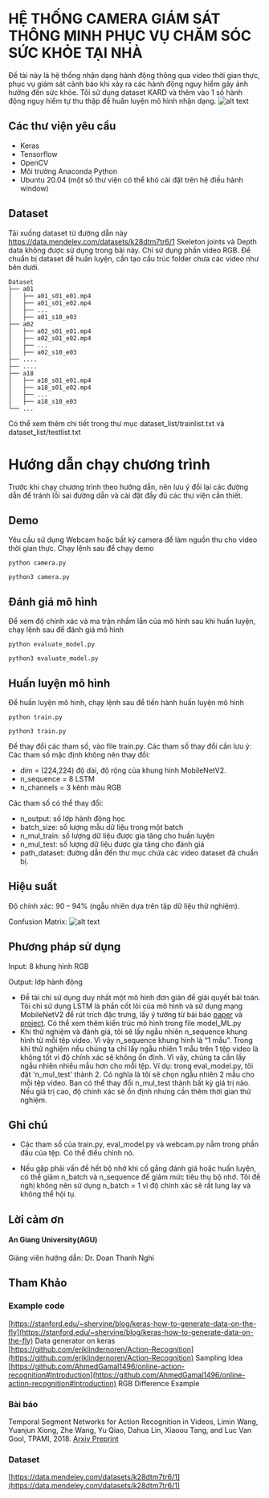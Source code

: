 # HỆ THỐNG CAMERA GIÁM SÁT THÔNG MINH PHỤC VỤ CHĂM SÓC SỨC KHỎE TẠI NHÀ 
Đề tài này là hệ thống nhận dạng hành động thông qua video thời gian thực, phục vụ giám sát cảnh báo khi xảy ra các hành động nguy hiểm gây ảnh hưởng đến sức khỏe. Tôi sử dụng dataset KARD và thêm vào 1 số hành động nguy hiểm tự thu thập để huấn luyện mô hình nhận dạng.
![alt text](https://https://github.com/thaitruongan/camera-surveillance-ai/media/output.gif "demo")
## Các thư viện yêu cầu
*	Keras
*	Tensorflow
*	OpenCV
*	Môi trường Anaconda Python
*	Ubuntu 20.04 (một số thư viện có thể khó cài đặt trên hệ điều hành window)
## Dataset
Tải xuống dataset từ đường dẫn này
https://data.mendeley.com/datasets/k28dtm7tr6/1
Skeleton joints và Depth data không được sử dụng trong bài này. Chỉ sử dụng phần video RGB. Để chuẩn bị dataset để huấn luyện, cần tạo cấu trúc folder chưa các video như bên dưới.
```
Dataset
├── a01                   
│   ├── a01_s01_e01.mp4             
│   ├── a01_s01_e02.mp4            
│   ├── ...           
│   ├── a01_s10_e03     
├── a02                   
│   ├── a02_s01_e01.mp4             
│   ├── a02_s01_e02.mp4            
│   ├── ...           
│   ├── a02_s10_e03      
├── ....
├── ....
├── a18                   
│   ├── a18_s01_e01.mp4             
│   ├── a18_s01_e02.mp4            
│   ├── ...           
│   ├── a18_s10_e03   
└── ...
```
Có thể xem thêm chi tiết trong thư mục dataset_list/trainlist.txt và dataset_list/testlist.txt



# Hướng dẫn chạy chương trình

Trước khi chạy chương trình theo hướng dẫn, nên lưu ý đổi lại các đường dẫn để tránh lỗi sai đường dẫn và cài đặt đầy đủ các thư viện cần thiết.

## Demo

Yêu cầu sử dụng Webcam hoặc bất kỳ camera để làm nguồn thu cho video thời gian thực. Chạy lệnh sau để chạy demo
```
python camera.py
```
```
python3 camera.py
```

## Đánh giá mô hình

Để xem độ chính xác và ma trận nhầm lẫn của mô hình sau khi huấn luyện, chạy lệnh sau để đánh giá mô hình
```
python evaluate_model.py
```
```
python3 evaluate_model.py
```

## Huấn luyện mô hình

Để huấn luyện mô hình, chạy lệnh sau để tiến hành huấn luyện mô hình
```
python train.py
```
```
python3 train.py
```
Để thay đổi các tham số, vào file train.py. Các tham số thay đổi cần lưu ý:
Các tham số mặc định không nên thay đổi:
* dim = (224,224) độ dài, độ rộng của khung hình MobileNetV2.
* n_sequence = 8 LSTM
* n_channels = 3 kênh màu RGB

Các tham số có thể thay đổi:
* n_output: số lớp hành động học
* batch_size: số lượng mẫu dữ liệu trong một batch
* n_mul_train: số lượng dữ liệu được gia tăng cho huấn luyện
* n_mul_test: số lượng dữ liệu được gia tăng cho đánh giá
* path_dataset: đường dẫn đến thư mục chứa các video dataset đã chuẩn bị.

## Hiệu suất

Độ chính xác: 90 – 94% (ngẫu nhiên dựa trên tập dữ liệu thử nghiệm).

Confusion Matrix: 
![alt text](https://github.com/peachman05/action-recognition-tutorial/blob/master/media/confusion_matrix.png "Confusion Matrix")

## Phương pháp sử dụng
 
Input: 8 khung hình RGB

Output: lớp hành động

* Đề tài chỉ sử dụng duy nhất một mô hình đơn giản để giải quyết bài toán. Tôi chỉ sử dụng LSTM là phần cốt lõi của mô hình và sử dụng mạng MobileNetV2 để rút trích đặc trưng, lấy ý tưởng từ bài báo [paper](https://arxiv.org/abs/1705.02953) và [project](https://github.com/AhmedGamal1496/online-action-recognition#Introduction). Có thể xem thêm kiến trúc mô hình trong file model_ML.py
* Khi thử nghiệm và đánh giá, tôi sẽ lấy ngẫu nhiên n_sequence khung hình từ mỗi tệp video. Vì vậy n_sequence khung hình là “1 mẫu”. Trong khi thử nghiệm nếu chúng ta chỉ lấy ngẫu nhiên 1 mẫu trên 1 tệp video là không tốt vì độ chính xác sẽ không ổn định. Vì vậy, chúng ta cần lấy ngẫu nhiên nhiều mẫu hơn cho mỗi tệp. Ví dụ: trong eval_model.py, tôi đặt 'n_mul_test' thành 2. Có nghĩa là tôi sẽ chọn ngẫu nhiên 2 mẫu cho mỗi tệp video. Bạn có thể thay đổi n_mul_test thành bất kỳ giá trị nào. Nếu giá trị cao, độ chính xác sẽ ổn định nhưng cần thêm thời gian thử nghiệm.

## Ghi chú

* Các tham số của train.py, eval_model.py và webcam.py nằm trong phần đầu của tệp. Có thể điều chỉnh nó.

* Nếu gặp phải vấn đề hết bộ nhớ khi cố gắng đánh giá hoặc huấn luyện, có thể giảm n_batch và n_sequence để giảm mức tiêu thụ bộ nhớ. Tôi đề nghị không nên sử dụng n_batch = 1 vì độ chính xác sẽ rất lung lay và không thể hội tụ.

## Lời cảm ơn
#### An Giang University(AGU)
Giảng viên hướng dẫn: Dr. Doan Thanh Nghi

## Tham Khảo
### Example code
[https://stanford.edu/~shervine/blog/keras-how-to-generate-data-on-the-fly](https://stanford.edu/~shervine/blog/keras-how-to-generate-data-on-the-fly) Data generator on keras  
[https://github.com/eriklindernoren/Action-Recognition](https://github.com/eriklindernoren/Action-Recognition) Sampling Idea  
[https://github.com/AhmedGamal1496/online-action-recognition#Introduction](https://github.com/AhmedGamal1496/online-action-recognition#Introduction) RGB Difference Example
### Bài báo
Temporal Segment Networks for Action Recognition in Videos, Limin Wang, Yuanjun Xiong, Zhe Wang, Yu Qiao, Dahua Lin, Xiaoou Tang, and Luc Van Gool, TPAMI, 2018. [Arxiv Preprint](https://arxiv.org/abs/1705.02953)
### Dataset
[https://data.mendeley.com/datasets/k28dtm7tr6/1](https://data.mendeley.com/datasets/k28dtm7tr6/1)
